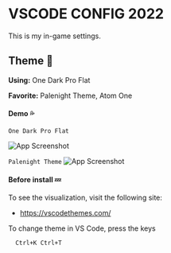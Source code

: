 # VSCODE CONFIG 2022

This is my in-game settings.


## Theme 💬


**Using:** One Dark Pro Flat

**Favorite:** Palenight Theme, Atom One

#### Demo 💦

`One Dark Pro Flat`

![App Screenshot](https://cdn.jsdelivr.net/gh/binaryify/onedark-pro/screenshots/normal.png)

`Palenight Theme`
![App Screenshot](https://i.imgur.com/G3KSdGo.png)


#### Before install 💤


To see the visualization, visit the following site:
- https://vscodethemes.com/

To change theme in VS Code, press the keys 

```bash
  Ctrl+K Ctrl+T
```